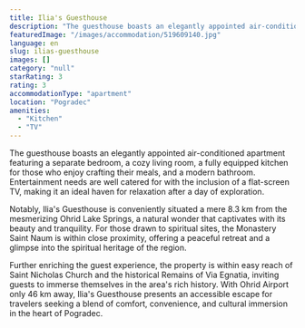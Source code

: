 ```yaml
---
title: Ilia's Guesthouse
description: "The guesthouse boasts an elegantly appointed air-conditioned apartment featuring a separate bedroom, a cozy living room, a fully equipped kitchen for..."
featuredImage: "/images/accommodation/519609140.jpg"
language: en
slug: ilias-guesthouse
images: []
category: "null"
starRating: 3
rating: 3
accommodationType: "apartment"
location: "Pogradec"
amenities:
  - "Kitchen"
  - "TV"
---
```


The guesthouse boasts an elegantly appointed air-conditioned apartment featuring a separate bedroom, a cozy living room, a fully equipped kitchen for those who enjoy crafting their meals, and a modern bathroom. Entertainment needs are well catered for with the inclusion of a flat-screen TV, making it an ideal haven for relaxation after a day of exploration.

Notably, Ilia's Guesthouse is conveniently situated a mere 8.3 km from the mesmerizing Ohrid Lake Springs, a natural wonder that captivates with its beauty and tranquility. For those drawn to spiritual sites, the Monastery Saint Naum is within close proximity, offering a peaceful retreat and a glimpse into the spiritual heritage of the region.

Further enriching the guest experience, the property is within easy reach of Saint Nicholas Church and the historical Remains of Via Egnatia, inviting guests to immerse themselves in the area's rich history. With Ohrid Airport only 46 km away, Ilia's Guesthouse presents an accessible escape for travelers seeking a blend of comfort, convenience, and cultural immersion in the heart of Pogradec.

